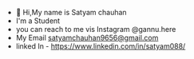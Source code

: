 - 👋 Hi,My name is Satyam chauhan 
- I'm a Student
- you can reach to me vis Instagram  @gannu.here
- My Email satyamchauhan9656@gmail.com
- linked In - https://www.linkedin.com/in/satyam088/

<!---
satyam088/satyam088 is a ✨ special ✨ repository because its `README.md` (this file) appears on your GitHub profile.
You can click the Preview link to take a look at your changes.
--->
